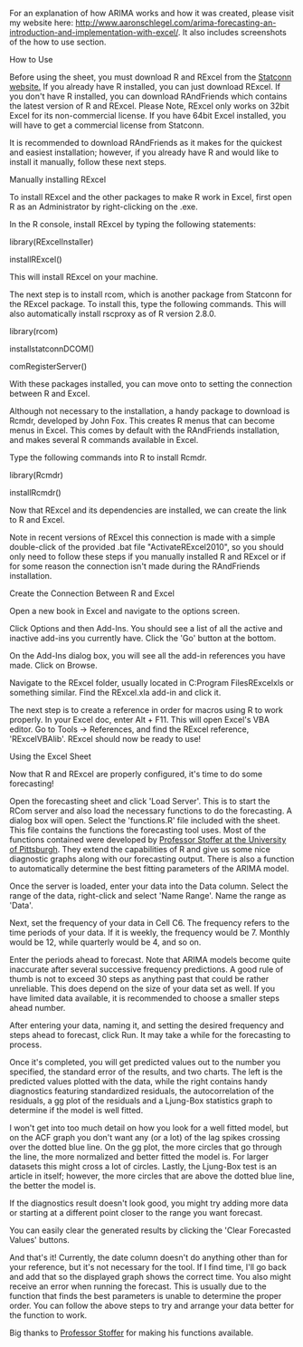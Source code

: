 For an explanation of how ARIMA works and how it was created, please visit my website here: http://www.aaronschlegel.com/arima-forecasting-an-introduction-and-implementation-with-excel/. It also includes screenshots of the how to use section.

How to Use

Before using the sheet, you must download R and RExcel from the <a href="http://rcom.univie.ac.at">Statconn website.</a> If you already have R installed, you can just download RExcel. If you don't have R installed, you can download RAndFriends which contains the latest version of R and RExcel. Please Note, RExcel only works on 32bit Excel for its non-commercial license. If you have 64bit Excel installed, you will have to get a commercial license from Statconn.

It is recommended to download RAndFriends as it makes for the quickest and easiest installation; however, if you already have R and would like to install it manually, follow these next steps.

Manually installing RExcel

To install RExcel and the other packages to make R work in Excel, first open R as an Administrator by right-clicking on the .exe.

In the R console, install RExcel by typing the following statements:

library(RExcelInstaller)

installRExcel()

This will install RExcel on your machine.

The next step is to install rcom, which is another package from Statconn for the RExcel package. To install this, type the following commands. This will also automatically install rscproxy as of R version 2.8.0.

library(rcom)

installstatconnDCOM()

comRegisterServer()

With these packages installed, you can move onto to setting the connection between R and Excel.

Although not necessary to the installation, a handy package to download is Rcmdr, developed by John Fox. This creates R menus that can become menus in Excel. This comes by default with the RAndFriends installation, and makes several R commands available in Excel.

Type the following commands into R to install Rcmdr.

library(Rcmdr)

installRcmdr()

Now that RExcel and its dependencies are installed, we can create the link to R and Excel.

Note in recent versions of RExcel this connection is made with a simple double-click of the provided .bat file "ActivateRExcel2010", so you should only need to follow these steps if you manually installed R and RExcel or if for some reason the connection isn't made during the RAndFriends installation.

Create the Connection Between R and Excel

Open a new book in Excel and navigate to the options screen.

Click Options and then Add-Ins. You should see a list of all the active and inactive add-ins you currently have. Click the 'Go' button at the bottom.

On the Add-Ins dialog box, you will see all the add-in references you have made. Click on Browse.

Navigate to the RExcel folder, usually located in C:Program FilesRExcelxls or something similar. Find the RExcel.xla add-in and click it.

The next step is to create a reference in order for macros using R to work properly. In your Excel doc, enter Alt + F11. This will open Excel's VBA editor. Go to Tools -> References, and find the RExcel reference, 'RExcelVBAlib'. RExcel should now be ready to use!

Using the Excel Sheet

Now that R and RExcel are properly configured, it's time to do some forecasting!

Open the forecasting sheet and click 'Load Server'. This is to start the RCom server and also load the necessary functions to do the forecasting. A dialog box will open. Select the 'functions.R' file included with the sheet. This file contains the functions the forecasting tool uses. Most of the functions contained were developed by <a href="http://www.stat.pitt.edu/stoffer/tsa3/">Professor Stoffer at the University of Pittsburgh</a>. They extend the capabilities of R and give us some nice diagnostic graphs along with our forecasting output. There is also a function to automatically determine the best fitting parameters of the ARIMA model.

Once the server is loaded, enter your data into the Data column. Select the range of the data, right-click and select 'Name Range'. Name the range as 'Data'.

Next, set the frequency of your data in Cell C6. The frequency refers to the time periods of your data. If it is weekly, the frequency would be 7. Monthly would be 12, while quarterly would be 4, and so on.

Enter the periods ahead to forecast. Note that ARIMA models become quite inaccurate after several successive frequency predictions. A good rule of thumb is not to exceed 30 steps as anything past that could be rather unreliable. This does depend on the size of your data set as well. If you have limited data available, it is recommended to choose a smaller steps ahead number.

After entering your data, naming it, and setting the desired frequency and steps ahead to forecast, click Run. It may take a while for the forecasting to process.

Once it's completed, you will get predicted values out to the number you specified, the standard error of the results, and two charts. The left is the predicted values plotted with the data, while the right contains handy diagnostics featuring standardized residuals, the autocorrelation of the residuals, a gg plot of the residuals and a Ljung-Box statistics graph to determine if the model is well fitted.

I won't get into too much detail on how you look for a well fitted model, but on the ACF graph you don't want any (or a lot) of the lag spikes crossing over the dotted blue line. On the gg plot, the more circles that go through the line, the more normalized and better fitted the model is. For larger datasets this might cross a lot of circles. Lastly, the Ljung-Box test is an article in itself; however, the more circles that are above the dotted blue line, the better the model is.

If the diagnostics result doesn't look good, you might try adding more data or starting at a different point closer to the range you want forecast.

You can easily clear the generated results by clicking the 'Clear Forecasted Values' buttons.

And that's it! Currently, the date column doesn't do anything other than for your reference, but it's not necessary for the tool. If I find time, I'll go back and add that so the displayed graph shows the correct time. You also might receive an error when running the forecast. This is usually due to the function that finds the best parameters is unable to determine the proper order. You can follow the above steps to try and arrange your data better for the function to work.

Big thanks to <a href="http://www.stat.pitt.edu/stoffer/tsa3/">Professor Stoffer</a> for making his functions available.